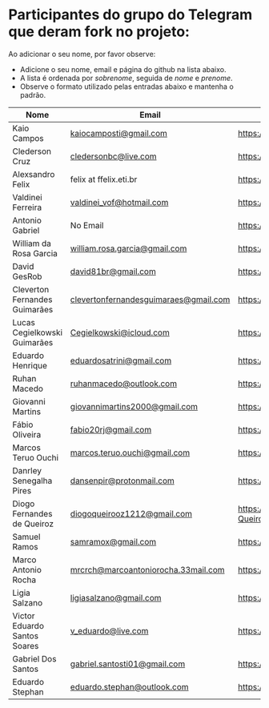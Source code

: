 ﻿# Participantes do grupo do Telegram que deram fork no projeto:

Ao adicionar o seu nome, por favor observe:

* Adicione o seu nome, email e página do github na lista abaixo.
* A lista é ordenada por *sobrenome*, seguida de *nome* e *prenome*.
* Observe o formato utilizado pelas entradas abaixo e mantenha o padrão.

| Nome                          | Email                                 | Github Page                       |
| ----------------------------- | ------------------------------------- | --------------------------------- |
| Kaio Campos                   | kaiocamposti@gmail.com                | https://github.com/kaiocampos     |
| Clederson Cruz                | cledersonbc@live.com                  | https://github.com/Cledersonbc    |
| Alexsandro Felix              | felix at ffelix.eti.br                | https://github.com/asfelix        |
| Valdinei Ferreira             | valdinei_vof@hotmail.com              | https://github.com/valdinei11     |
| Antonio Gabriel               | No Email                              | https://github.com/presstart      |
| William da Rosa Garcia        | william.rosa.garcia@gmail.com         | https://github.com/phewill        |
| David GesRob                  | david81br@gmail.com                   | https://github.com/david81brs     |
| Cleverton Fernandes Guimarães | clevertonfernandesguimaraes@gmail.com | https://github.com/cfguimaraes    |
| Lucas Cegielkowski Guimarães  | Cegielkowski@icloud.com               | https://github.com/Cegielkowski   |
| Eduardo Henrique              | eduardosatrini@gmail.com              | https://github.com/satrini        |
| Ruhan Macedo                  | ruhanmacedo@outlook.com               | https://github.com/ruhanmacedo    |
| Giovanni Martins              | giovannimartins2000@gmail.com         | https://github.com/GiovanniSM20   |
| Fábio Oliveira                | fabio20rj@gmail.com                   | https://github.com/ffabiorj       |
| Marcos Teruo Ouchi            | marcos.teruo.ouchi@gmail.com          | https://github.com/nixware        |
| Danrley Senegalha Pires       | dansenpir@protonmail.com              | https://github.com/dansenpir      |
| Diogo Fernandes de Queiroz    | diogoqueirooz1212@gmail.com           | https://github.com/Diogo-Queiroz  |
| Samuel Ramos                  | samramox@gmail.com                    | https://github.com/samuelramox    |
| Marco Antonio Rocha           | mrcrch@marcoantoniorocha.33mail.com   | https://github.com/mrcrch         |
| Ligia Salzano                 | ligiasalzano@gmail.com                | https://github.com/ligiasalzano   |
| Victor Eduardo Santos Soares  | v_eduardo@live.com                    | https://github.com/veduardo93     |
| Gabriel Dos Santos            | gabriel.santosti01@gmail.com          | https://github.com/GabrielDS      |
| Eduardo Stephan               | eduardo.stephan@outlook.com           | https://github.com/edustephan     |
  